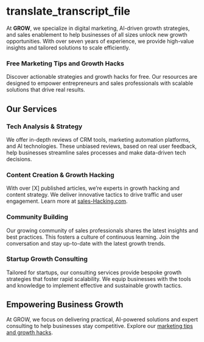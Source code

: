 # translate_transcript_file

At **GROW**, we specialize in digital marketing, AI-driven growth strategies, and sales enablement to help businesses of all sizes unlock new growth opportunities. With over seven years of experience, we provide high-value insights and tailored solutions to scale efficiently.

### Free Marketing Tips and Growth Hacks

Discover actionable strategies and growth hacks for free. 
Our resources are designed to empower entrepreneurs and sales professionals with scalable solutions that drive real results.

## Our Services

### Tech Analysis & Strategy

We offer in-depth reviews of CRM tools, marketing automation platforms, and AI technologies. These unbiased reviews, based on real user feedback, help businesses streamline sales processes and make data-driven tech decisions.

### Content Creation & Growth Hacking

With over [X] published articles, we’re experts in growth hacking and content strategy. We deliver innovative tactics to drive traffic and user engagement. Learn more at [sales-Hacking.com](https://www.sales-hacking.com/en).

### Community Building

Our growing community of sales professionals shares the latest insights and best practices. This fosters a culture of continuous learning. Join the conversation and stay up-to-date with the latest growth trends.

### Startup Growth Consulting

Tailored for startups, our consulting services provide bespoke growth strategies that foster rapid scalability. We equip businesses with the tools and knowledge to implement effective and sustainable growth tactics.

## Empowering Business Growth

At GROW, we focus on delivering practical, AI-powered solutions and expert consulting to help businesses stay competitive. Explore our [marketing tips and growth hacks](https://www.sales-hacking.com/en/growth-hacks).
